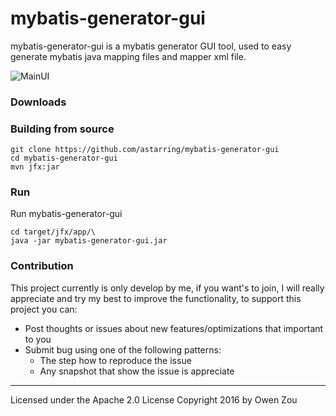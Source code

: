 mybatis-generator-gui
==============

mybatis-generator-gui is a mybatis generator GUI tool, used to easy generate mybatis java mapping files and mapper xml file.

![MainUI](https://cloud.githubusercontent.com/assets/3505708/16178144/35eabdcc-3673-11e6-9ff7-f701754f1550.png)

### Downloads

### Building from source
    git clone https://github.com/astarring/mybatis-generator-gui
    cd mybatis-generator-gui
    mvn jfx:jar
### Run
Run mybatis-generator-gui

    cd target/jfx/app/\
    java -jar mybatis-generator-gui.jar

### Contribution
This project currently is only develop by me, if you want's to join, I will
really appreciate and try my best to  improve the functionality, to support this project you can:
* Post thoughts or issues about new features/optimizations that important to you
* Submit bug using one of the following patterns:
    * The step how to reproduce the issue
    * Any snapshot that show the issue is appreciate


------
Licensed under the Apache 2.0 License
Copyright 2016 by Owen Zou
